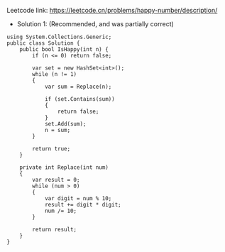 Leetcode link: https://leetcode.cn/problems/happy-number/description/ 

- Solution 1: (Recommended, and was partially correct)
```
using System.Collections.Generic;
public class Solution {
    public bool IsHappy(int n) {
        if (n <= 0) return false;

        var set = new HashSet<int>();
        while (n != 1)
        {
            var sum = Replace(n);

            if (set.Contains(sum))
            {
                return false;
            }
            set.Add(sum);
            n = sum;
        }

        return true;
    }

    private int Replace(int num)
    {
        var result = 0;
        while (num > 0)
        {
            var digit = num % 10;
            result += digit * digit;
            num /= 10;
        }

        return result;
    }
}
```

